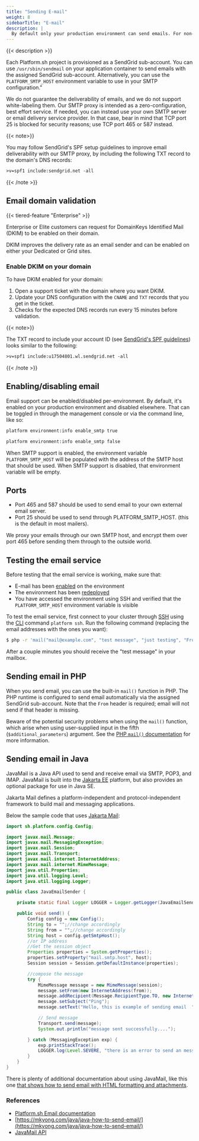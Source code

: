 ```yaml
---
title: "Sending E-mail"
weight: 8
sidebarTitle: "E-mail"
description: |
  By default only your production environment can send emails. For non-production environments, you can configure outgoing emails via the [management console](/administration/web/configure-environment.md#outgoing-emails). Emails from Platform.sh are sent via a SendGrid-based SMTP proxy.
---
```


{{< description >}}

Each Platform.sh project is provisioned as a SendGrid sub-account.
You can use `/usr/sbin/sendmail` on your application container to send emails with the assigned SendGrid sub-account.
Alternatively, you can use the `PLATFORM_SMTP_HOST` environment variable to use in your SMTP configuration."

We do not guarantee the deliverability of emails, and we do not support white-labeling them.
Our SMTP proxy is intended as a zero-configuration, best effort service.
If needed, you can instead use your own SMTP server or email delivery service provider.
In that case, bear in mind that TCP port 25 is blocked for security reasons; use TCP port 465 or 587 instead.

{{< note>}}

You may follow SendGrid's SPF setup guidelines to improve email deliverability with our SMTP proxy, by including the following TXT record to the domain's DNS records:

```txt
>v=spf1 include:sendgrid.net -all
```
{{< /note >}}

## Email domain validation

{{< tiered-feature "Enterprise" >}}

Enterprise or Elite customers can request for DomainKeys Identified Mail (DKIM) to be enabled on their domain.

DKIM improves the delivery rate as an email sender and can be enabled on either your Dedicated or Grid sites.

### Enable DKIM on your domain

To have DKIM enabled for your domain:

1. Open a support ticket with the domain where you want DKIM.
2. Update your DNS configuration with the `CNAME` and `TXT` records that you get in the ticket.
3. Checks for the expected DNS records run every 15 minutes before validation.

{{< note>}}

The TXT record to include your account ID (see [SendGrid's SPF guidelines](https://docs.sendgrid.com/ui/account-and-settings/spf-records))
looks similar to the following:

```txt
>v=spf1 include:u17504801.wl.sendgrid.net -all
```

{{< /note >}}

## Enabling/disabling email

Email support can be enabled/disabled per-environment.
By default, it's enabled on your production environment and disabled elsewhere.
That can be toggled in through the management console or via the command line, like so:

```bash
platform environment:info enable_smtp true

platform environment:info enable_smtp false
```

When SMTP support is enabled,
the environment variable `PLATFORM_SMTP_HOST` will be populated with the address of the SMTP host that should be used.
When SMTP support is disabled,
that environment variable will be empty.

## Ports

- Port 465 and 587 should be used to send email to your own external email server.
- Port 25 should be used to send through PLATFORM_SMTP_HOST. (this is the default in most mailers).

We proxy your emails through our own SMTP host, and encrypt them over port 465 before sending them through to the outside world.

## Testing the email service

Before testing that the email service is working, make sure that:

- E-mail has been [enabled](#enablingdisabling-email) on the environment
- The environment has been [redeployed](./troubleshoot.md#force-a-redeploy)
- You have accessed the environment using SSH and verified that the `PLATFORM_SMTP_HOST` environment variable is visible

To test the email service, first connect to your cluster through [SSH](/development/ssh/_index.md)
using the [CLI](/development/cli/_index.md) command `platform ssh`.
Run the following command (replacing the email addresses with the ones you want):

```bash
$ php -r 'mail("mail@example.com", "test message", "just testing", "From: tester@example.com");'
```

After a couple minutes you should receive the "test message" in your mailbox.

## Sending email in PHP

When you send email, you can use the built-in `mail()` function in PHP.
The PHP runtime is configured to send email automatically via the assigned SendGrid sub-account.
Note that the `From` header is required; email will not send if that header is missing.

Beware of the potential security problems when using the `mail()` function,
which arise when using user-supplied input in the fifth (`$additional_parameters`) argument.
See the [PHP `mail()` documentation](http://php.net/manual/en/function.mail.php) for more information.

## Sending email in Java

JavaMail is a Java API used to send and receive email via SMTP, POP3, and IMAP.
JavaMail is built into the [Jakarta EE](https://jakarta.ee/) platform, but also provides an optional package for use in Java SE.

Jakarta Mail defines a platform-independent and protocol-independent framework to build mail and messaging applications.

Below the sample code that uses [Jakarta Mail](https://projects.eclipse.org/projects/ee4j.mail):

```java
import sh.platform.config.Config;

import javax.mail.Message;
import javax.mail.MessagingException;
import javax.mail.Session;
import javax.mail.Transport;
import javax.mail.internet.InternetAddress;
import javax.mail.internet.MimeMessage;
import java.util.Properties;
import java.util.logging.Level;
import java.util.logging.Logger;

public class JavaEmailSender {

    private static final Logger LOGGER = Logger.getLogger(JavaEmailSender.class.getName());

    public void send() {
        Config config = new Config();
        String to = "";//change accordingly
        String from = "";//change accordingly
        String host = config.getSmtpHost();
        //or IP address
        //Get the session object
        Properties properties = System.getProperties();
        properties.setProperty("mail.smtp.host", host);
        Session session = Session.getDefaultInstance(properties);

        //compose the message
        try {
            MimeMessage message = new MimeMessage(session);
            message.setFrom(new InternetAddress(from));
            message.addRecipient(Message.RecipientType.TO, new InternetAddress(to));
            message.setSubject("Ping");
            message.setText("Hello, this is example of sending email  ");

            // Send message
            Transport.send(message);
            System.out.println("message sent successfully....");

        } catch (MessagingException exp) {
            exp.printStackTrace();
            LOGGER.log(Level.SEVERE, "there is an error to send an message", exp);
        }
    }
}

```



There is plenty of additional documentation about using JavaMail,
like this one [that shows how to send email with HTML formatting and attachments](https://mkyong.com/java/java-how-to-send-email/).

### References

- [Platform.sh Email documentation](/development/email.md)
- [https://mkyong.com/java/java-how-to-send-email/](https://mkyong.com/java/java-how-to-send-email/)
- [JavaMail API](https://javaee.github.io/javamail/)
